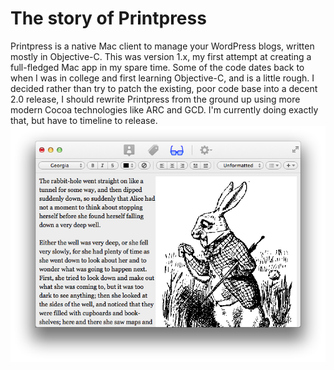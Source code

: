 The story of Printpress
==========
Printpress is a native Mac client to manage your WordPress blogs, written mostly in Objective-C. This was version 1.x, my first attempt at creating a full-fledged Mac app in my spare time. Some of the code dates back to when I was in college and first learning Objective-C, and is a little rough. I decided rather than try to patch the existing, poor code base into a decent 2.0 release, I should rewrite Printpress from the ground up using more modern Cocoa technologies like ARC and GCD. I'm currently doing exactly that, but have to timeline to release.
![Screenshot](screenshot.png)
